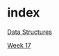 # index

[Data Structures](Python-Data-Structures-Unit%20dcfe05f1cf6f4a799dd8b96f71c84823/Data%20Structures%20c3fe3debbe494b929ed2f20070b631f8.md)

[Week 17](Python-Data-Structures-Unit%20dcfe05f1cf6f4a799dd8b96f71c84823/Week%2017%20cb857bd3fa4b4940928842a94dce856d.md)

